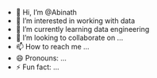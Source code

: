 - 👋 Hi, I’m @Abinath
- 👀 I’m interested in working with data
- 🌱 I’m currently learning data engineering
- 💞️ I’m looking to collaborate on ...
- 📫 How to reach me ...
- 😄 Pronouns: ...
- ⚡ Fun fact: ...

<!---
Abinath-DE/Abinath-DE is a ✨ special ✨ repository because its `README.md` (this file) appears on your GitHub profile.
You can click the Preview link to take a look at your changes.
--->
